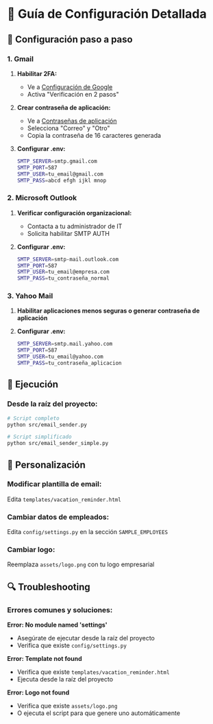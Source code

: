 # 📖 Guía de Configuración Detallada

## 🔧 Configuración paso a paso

### 1. Gmail
1. **Habilitar 2FA:**
   - Ve a [Configuración de Google](https://myaccount.google.com/security)
   - Activa "Verificación en 2 pasos"

2. **Crear contraseña de aplicación:**
   - Ve a [Contraseñas de aplicación](https://myaccount.google.com/apppasswords)
   - Selecciona "Correo" y "Otro"
   - Copia la contraseña de 16 caracteres generada

3. **Configurar .env:**
   ```bash
   SMTP_SERVER=smtp.gmail.com
   SMTP_PORT=587
   SMTP_USER=tu_email@gmail.com
   SMTP_PASS=abcd efgh ijkl mnop
   ```

### 2. Microsoft Outlook
1. **Verificar configuración organizacional:**
   - Contacta a tu administrador de IT
   - Solicita habilitar SMTP AUTH

2. **Configurar .env:**
   ```bash
   SMTP_SERVER=smtp-mail.outlook.com
   SMTP_PORT=587
   SMTP_USER=tu_email@empresa.com
   SMTP_PASS=tu_contraseña_normal
   ```

### 3. Yahoo Mail
1. **Habilitar aplicaciones menos seguras o generar contraseña de aplicación**

2. **Configurar .env:**
   ```bash
   SMTP_SERVER=smtp.mail.yahoo.com
   SMTP_PORT=587
   SMTP_USER=tu_email@yahoo.com
   SMTP_PASS=tu_contraseña_aplicacion
   ```

## 🚀 Ejecución

### Desde la raíz del proyecto:
```bash
# Script completo
python src/email_sender.py

# Script simplificado
python src/email_sender_simple.py
```

## 🎨 Personalización

### Modificar plantilla de email:
Edita `templates/vacation_reminder.html`

### Cambiar datos de empleados:
Edita `config/settings.py` en la sección `SAMPLE_EMPLOYEES`

### Cambiar logo:
Reemplaza `assets/logo.png` con tu logo empresarial

## 🔍 Troubleshooting

### Errores comunes y soluciones:

**Error: No module named 'settings'**
- Asegúrate de ejecutar desde la raíz del proyecto
- Verifica que existe `config/settings.py`

**Error: Template not found**
- Verifica que existe `templates/vacation_reminder.html`
- Ejecuta desde la raíz del proyecto

**Error: Logo not found**
- Verifica que existe `assets/logo.png`
- O ejecuta el script para que genere uno automáticamente
